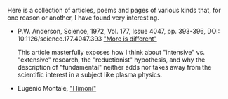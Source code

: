 Here is a collection of articles, poems and pages of various kinds that, for one reason or another, I have found very interesting. 

* P.W. Anderson, Science, 1972, Vol. 177, Issue 4047, pp. 393-396, DOI: 10.1126/science.177.4047.393
  ["More is different"](https://cse-robotics.engr.tamu.edu/dshell/cs689/papers/anderson72more_is_different.pdf)
  
  This article masterfully exposes how I think about "intensive" vs. "extensive" research, the "reductionist" hypothesis, and why the description of "fundamental" neither adds nor takes away from the scientific interest in a subject like plasma physics.
  
* Eugenio Montale, ["I limoni"](https://www.libriantichionline.com/divagazioni/eugenio_montale_limoni_1925)
